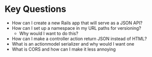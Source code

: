 # Key Questions
- How can I create a new Rails app that will serve as a JSON API?
- How can I set up a namespace in my URL paths for versioning? 
  - Why would I want to do this?
- How can I make a controller action return JSON instead of HTML?
- What is an actionmodel serializer and why would I want one
- What is CORS and how can I make it less annoying
